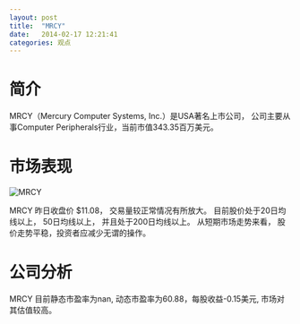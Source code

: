 ```yaml
---
layout: post
title:  "MRCY"
date:   2014-02-17 12:21:41
categories: 观点
---
```


# 简介
MRCY（Mercury Computer Systems, Inc.）是USA著名上市公司，
公司主要从事Computer Peripherals行业，当前市值343.35百万美元。

# 市场表现

![MRCY](http://finviz.com/chart.ashx?t=MRCY&ty=c&ta=1&p=d&s=l)

MRCY 昨日收盘价 $11.08，
交易量较正常情况有所放大。
目前股价处于20日均线以上，
50日均线以上，
并且处于200日均线以上。
从短期市场走势来看，
股价走势平稳，投资者应减少无谓的操作。

# 公司分析
MRCY 目前静态市盈率为nan, 动态市盈率为60.88，每股收益-0.15美元,
市场对其估值较高。
